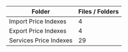 | Folder                 |   Files / Folders |
|------------------------|-------------------|
| Import Price Indexes   |                 4 |
| Export Price Indexes   |                 4 |
| Services Price Indexes |                29 |